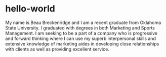 # hello-world
My name is Beau Breckenridge and I am a recent graduate from Oklahoma State University. I graduated with degrees in both Marketing and Sports Management. I am seeking to be a part of a company who is progressive and forward thinking where I can use my superb interpersonal skills and extensive knowledge of marketing aides in developing close relationships with clients as well as providing excellent service.
